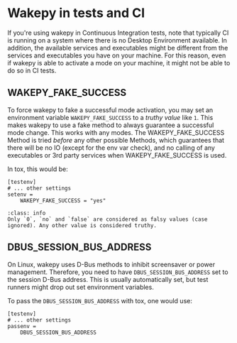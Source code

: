 # Wakepy in tests and CI

If you're using wakepy in Continuous Integration tests, note that typically CI is running on a system where there is no Desktop Environment available. In addition, the available services and executables might be different from the services and executables you have on your machine. For this reason, even if wakepy is able to activate a mode on your machine, it might not be able to do so in CI tests.

## WAKEPY_FAKE_SUCCESS
To force wakepy to fake a successful mode activation, you may set an environment variable `WAKEPY_FAKE_SUCCESS` to a *truthy value* like `1`. This makes wakepy to use a fake method to always guarantee a successful mode change. This works with any modes. The WAKEPY_FAKE_SUCCESS Method is tried *before* any other possible Methods, which guarantees that there will be no IO (except for the env var check), and no calling of any executables or 3rd party services when WAKEPY_FAKE_SUCCESS is used.

In tox, this would be:

```{code-block} ini
[testenv]
# ... other settings
setenv =
    WAKEPY_FAKE_SUCCESS = "yes"
```


```{admonition} Truthy and falsy values
:class: info
Only `0`, `no` and `false` are considered as falsy values (case ignored). Any other value is considered truthy.
```


## DBUS_SESSION_BUS_ADDRESS

On Linux, wakepy uses D-Bus methods to inhibit screensaver or power management. Therefore, you need to have `DBUS_SESSION_BUS_ADDRESS` set to the session D-Bus address. This is usually automatically set, but test runners might drop out set environment variables.

To pass the `DBUS_SESSION_BUS_ADDRESS` with tox, one would use:

```{code-block} ini
[testenv]
# ... other settings
passenv =
    DBUS_SESSION_BUS_ADDRESS
```
